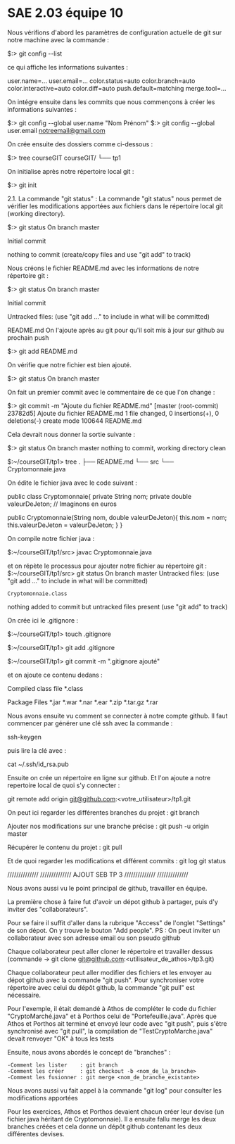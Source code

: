 # SAE 2.03 équipe 10

Nous vérifions d'abord les paramètres de configuration actuelle de git sur notre machine avec la commande :

$:> git config --list

ce qui affiche les informations suivantes :

user.name=... user.email=... color.status=auto color.branch=auto color.interactive=auto color.diff=auto push.default=matching merge.tool=...

On intégre ensuite dans les commits que nous commençons à créer les informations suivantes :

$:> git config --global user.name "Nom Prénom" $:> git config --global user.email notreemail@gmail.com

On crée ensuite des dossiers comme ci-dessous :

$:> tree courseGIT courseGIT/ └── tp1

On initialise après notre répertoire local git :

$:> git init

2.1. La commande "git status" : La commande "git status" nous permet de vérifier les modifications apportées aux fichiers dans le répertoire local git (working directory).

$:> git status On branch master

Initial commit

nothing to commit (create/copy files and use "git add" to track)

Nous créons le fichier README.md avec les informations de notre répertoire git :

$:> git status On branch master

Initial commit

Untracked files: (use "git add ..." to include in what will be committed)

README.md
On l'ajoute après au git pour qu'il soit mis à jour sur github au prochain push

$:> git add README.md

On vérifie que notre fichier est bien ajouté.

$:> git status On branch master

On fait un premier commit avec le commentaire de ce que l'on change :

$:> git commit -m "Ajoute du fichier README.md" [master (root-commit) 23782d5] Ajoute du fichier README.md 1 file changed, 0 insertions(+), 0 deletions(-) create mode 100644 README.md

Cela devrait nous donner la sortie suivante :

$:> git status On branch master nothing to commit, working directory clean

$:~/courseGIT/tp1> tree . ├── README.md └── src └── Cryptomonnaie.java

On édite le fichier java avec le code suivant :

public class Cryptomonnaie{ private String nom; private double valeurDeJeton; // Imaginons en euros

public Cryptomonnaie(String nom, double valeurDeJeton){
    this.nom = nom;
    this.valeurDeJeton = valeurDeJeton;
}
}

On compile notre fichier java :

$:~/courseGIT/tp1/src> javac Cryptomonnaie.java

et on répète le processus pour ajouter notre fichier au répertoire git : $:~/courseGIT/tp1/src> git status On branch master Untracked files: (use "git add ..." to include in what will be committed)

    Cryptomonnaie.class
nothing added to commit but untracked files present (use "git add" to track)

On crée ici le .gitignore :

$:~/courseGIT/tp1> touch .gitignore

$:~/courseGIT/tp1> git add .gitignore

$:~/courseGIT/tp1> git commit -m ".gitignore ajouté"

et on ajoute ce contenu dedans :

Compiled class file
*.class

Package Files
*.jar *.war *.nar *.ear *.zip *.tar.gz *.rar

Nous avons ensuite vu comment se connecter à notre compte github. Il faut commencer par générer une clé ssh avec la commande :

ssh-keygen

puis lire la clé avec :

cat ~/.ssh/id_rsa.pub

Ensuite on crée un répertoire en ligne sur github. Et l'on ajoute a notre repertoire local de quoi s'y connecter :

git remote add origin git@github.com:<votre_utilisateur>/tp1.git

On peut ici regarder les différentes branches du projet : git branch

Ajouter nos modifications sur une branche précise : git push -u origin master

Récupérer le contenu du projet : git pull

Et de quoi regarder les modifications et différent commits : git log git status


//////////////
//////////////
AJOUT SEB TP 3
//////////////
//////////////


Nous avons aussi vu le point principal de github, travailler en équipe.

La première chose à faire fut d'avoir un dépot github à partager, puis d'y inviter des "collaborateurs".

Pour se faire il suffit d'aller dans la rubrique "Access" de l'onglet "Settings" de son dépot. On y trouve le bouton "Add people".
	PS : On peut inviter un collaborateur avec son adresse email ou son pseudo github

Chaque collaborateur peut aller cloner le répertoire et travailler dessus
       (commande -> git clone git@github.com:<utilisateur_de_athos>/tp3.git)

Chaque collaborateur peut aller modifier des fichiers et les envoyer au dépot github avec la commande "git push".
	Pour synchroniser votre répertoire avec celui du dépôt github, la commande "git pull" est nécessaire.

Pour l'exemple, il était demandé à Athos de compléter le code du fichier "CryptoMarché.java" et à Porthos celui de "Portefeuille.java".
	Après que Athos et Porthos ait terminé et envoyé leur code avec "git push", puis s'être synchronisé avec "git pull", la compilation de "TestCryptoMarche.java" devait renvoyer "OK" à tous les tests

Ensuite, nous avons abordés le concept de "branches" :
	
	-Comment les lister    : git branch
	-Comment les créer     : git checkout -b <nom_de_la_branche>
	-Comment les fusionner : git merge <nom_de_branche_existante>

Nous avons aussi vu fait appel à la commande "git log" pour consulter les modifications apportées

Pour les exercices, Athos et Porthos devaient chacun créer leur devise (un fichier java héritant de Cryptomonnaie).
Il a ensuite fallu merge les deux branches créées et cela donne un dépôt github contenant les deux différentes devises.
